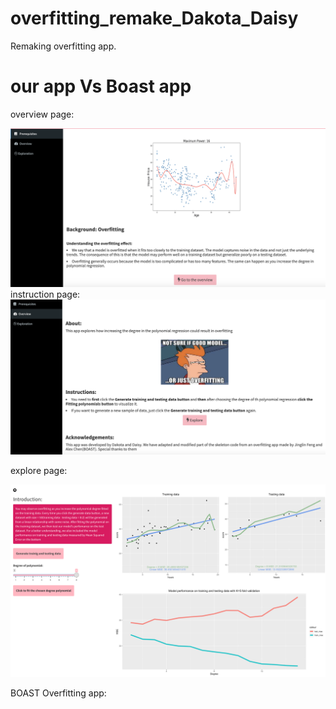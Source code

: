 # overfitting_remake_Dakota_Daisy
Remaking overfitting app.







# our app Vs Boast app


overview page: 


<img src="./Screen Shot 2022-04-12 at 11.09.08 PM.png">
instruction page:


<img src="./Screen Shot 2022-04-12 at 11.09.17 PM.png">


explore page:

<img src="./Screen Shot 2022-04-12 at 11.11.07 PM.png">


BOAST Overfitting app:


